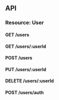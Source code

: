 ## API

### Resource: User

#### GET /users
#### GET /users/:userId
#### POST /users
#### PUT /users/:userId
#### DELETE /users/:userId
#### POST /users/auth